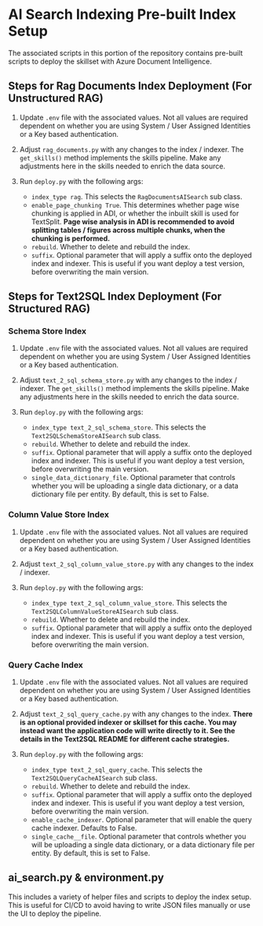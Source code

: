 # AI Search Indexing Pre-built Index Setup

The associated scripts in this portion of the repository contains pre-built scripts to deploy the skillset with Azure Document Intelligence.

## Steps for Rag Documents Index Deployment (For Unstructured RAG)

1. Update `.env` file with the associated values. Not all values are required dependent on whether you are using System / User Assigned Identities or a Key based authentication.
2. Adjust `rag_documents.py` with any changes to the index / indexer. The `get_skills()` method implements the skills pipeline. Make any adjustments here in the skills needed to enrich the data source.
3. Run `deploy.py` with the following args:

    - `index_type rag`. This selects the `RagDocumentsAISearch` sub class.
    - `enable_page_chunking True`. This determines whether page wise chunking is applied in ADI, or whether the inbuilt skill is used for TextSplit. **Page wise analysis in ADI is recommended to avoid splitting tables / figures across multiple chunks, when the chunking is performed.**
    - `rebuild`. Whether to delete and rebuild the index.
    - `suffix`. Optional parameter that will apply a suffix onto the deployed index and indexer. This is useful if you want deploy a test version, before overwriting the main version.

## Steps for Text2SQL Index Deployment (For Structured RAG)

### Schema Store Index

1. Update `.env` file with the associated values. Not all values are required dependent on whether you are using System / User Assigned Identities or a Key based authentication.
2. Adjust `text_2_sql_schema_store.py` with any changes to the index / indexer. The `get_skills()` method implements the skills pipeline. Make any adjustments here in the skills needed to enrich the data source.
3. Run `deploy.py` with the following args:

    - `index_type text_2_sql_schema_store`. This selects the `Text2SQLSchemaStoreAISearch` sub class.
    - `rebuild`. Whether to delete and rebuild the index.
    - `suffix`. Optional parameter that will apply a suffix onto the deployed index and indexer. This is useful if you want deploy a test version, before overwriting the main version.
    - `single_data_dictionary_file`. Optional parameter that controls whether you will be uploading a single data dictionary, or a data dictionary file per entity. By default, this is set to False.

### Column Value Store Index

1. Update `.env` file with the associated values. Not all values are required dependent on whether you are using System / User Assigned Identities or a Key based authentication.
2. Adjust `text_2_sql_column_value_store.py` with any changes to the index / indexer.
3. Run `deploy.py` with the following args:

    - `index_type text_2_sql_column_value_store`. This selects the `Text2SQLColumnValueStoreAISearch` sub class.
    - `rebuild`. Whether to delete and rebuild the index.
    - `suffix`. Optional parameter that will apply a suffix onto the deployed index and indexer. This is useful if you want deploy a test version, before overwriting the main version.

### Query Cache Index

1. Update `.env` file with the associated values. Not all values are required dependent on whether you are using System / User Assigned Identities or a Key based authentication.
2. Adjust `text_2_sql_query_cache.py` with any changes to the index. **There is an optional provided indexer or skillset for this cache. You may instead want the application code will write directly to it. See the details in the Text2SQL README for different cache strategies.**
3. Run `deploy.py` with the following args:

    - `index_type text_2_sql_query_cache`. This selects the `Text2SQLQueryCacheAISearch` sub class.
    - `rebuild`. Whether to delete and rebuild the index.
    - `suffix`. Optional parameter that will apply a suffix onto the deployed index and indexer. This is useful if you want deploy a test version, before overwriting the main version.
    - `enable_cache_indexer`. Optional parameter that will enable the query cache indexer. Defaults to False.
    - `single_cache__file`. Optional parameter that controls whether you will be uploading a single data dictionary, or a data dictionary file per entity. By default, this is set to False.

## ai_search.py & environment.py

This includes a variety of helper files and scripts to deploy the index setup. This is useful for CI/CD to avoid having to write JSON files manually or use the UI to deploy the pipeline.
